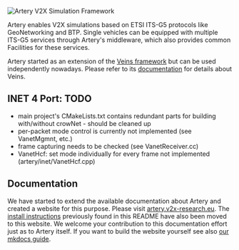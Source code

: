 ![Artery V2X Simulation Framework](https://raw.githubusercontent.com/riebl/artery/master/logo.png)

Artery enables V2X simulations based on ETSI ITS-G5 protocols like GeoNetworking and BTP.
Single vehicles can be equipped with multiple ITS-G5 services through Artery's middleware, which also provides common Facilities for these services.

Artery started as an extension of the [Veins framework](http://veins.car2x.org) but can be used independently nowadays.
Please refer to its [documentation](http://veins.car2x.org/documentation) for details about Veins.

## INET 4 Port: TODO
* main project's CMakeLists.txt contains redundant parts for building with/without crowNet - should be cleaned up
* per-packet mode control is currently not implemented (see VanetMgmnt, etc.)
* frame capturing needs to be checked (see VanetReceiver.cc)
* VanetHcf: set mode individually for every frame not implemented (artery/inet/VanetHcf.cpp)

## Documentation

We have started to extend the available documentation about Artery and created a website for this purpose.
Please visit [artery.v2x-research.eu](http://artery.v2x-research.eu).
The [install instructions](http://artery.v2x-research.eu/install/) previously found in this README have also been moved to this website.
We welcome your contribution to this documentation effort just as to Artery itself.
If you want to build the website yourself see also [our mkdocs guide](http://artery.v2x-research.eu/mkdocs).